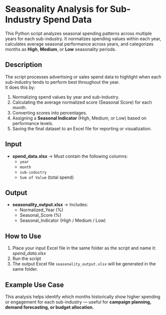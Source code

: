 # Seasonality Analysis for Sub-Industry Spend Data

This Python script analyzes seasonal spending patterns across multiple years for each sub-industry. It normalizes spending values within each year, calculates average seasonal performance across years, and categorizes months as **High**, **Medium**, or **Low** seasonality periods.

## Description
The script processes advertising or sales spend data to highlight when each sub-industry tends to perform best throughout the year.  
It does this by:
1. Normalizing spend values by year and sub-industry.
2. Calculating the average normalized score (Seasonal Score) for each month.
3. Converting scores into percentages.
4. Assigning a **Seasonal Indicator** (High, Medium, or Low) based on performance levels.
5. Saving the final dataset to an Excel file for reporting or visualization.

## Input
- **spend_data.xlsx** → Must contain the following columns:
  - `year`
  - `month`
  - `sub-industry`
  - `Sum of Value` (total spend)

## Output
- **seasonality_output.xlsx** → Includes:
  - Normalized_Year (%)
  - Seasonal_Score (%)
  - Seasonal_Indicator (High / Medium / Low)

## How to Use
1. Place your input Excel file in the same folder as the script and name it: *spend_data.xlsx*
2.  Run the script
3.   The output Excel file `seasonality_output.xlsx` will be generated in the same folder.

## Example Use Case
This analysis helps identify which months historically show higher spending or engagement for each sub-industry — useful for **campaign planning, demand forecasting, or budget allocation.**

